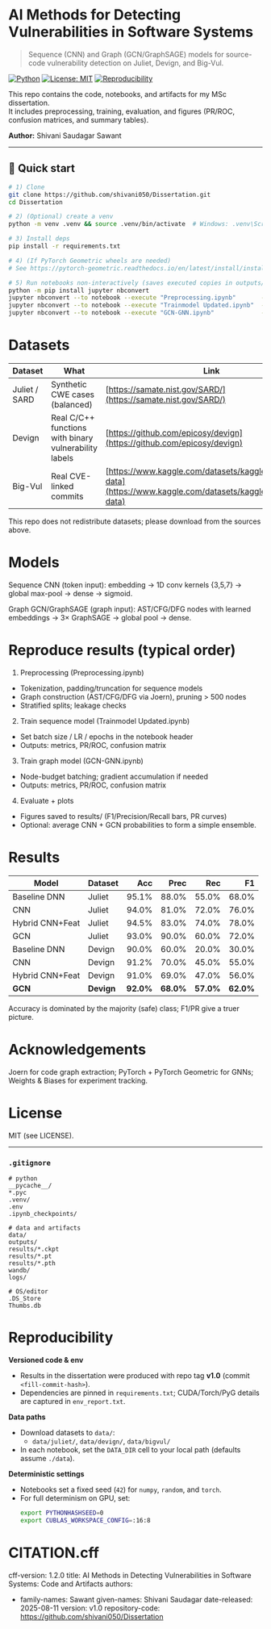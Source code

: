 # AI Methods for Detecting Vulnerabilities in Software Systems
> Sequence (CNN) and Graph (GCN/GraphSAGE) models for source-code vulnerability detection on Juliet, Devign, and Big-Vul.

[![Python](https://img.shields.io/badge/python-3.10+-informational)]()
[![License: MIT](https://img.shields.io/badge/License-MIT-green.svg)]()
[![Reproducibility](https://img.shields.io/badge/reproducible-yes-success)]()

This repo contains the code, notebooks, and artifacts for my MSc dissertation.  
It includes preprocessing, training, evaluation, and figures (PR/ROC, confusion matrices, and summary tables).

**Author:** Shivani Saudagar Sawant

---

## 🔧 Quick start

```bash
# 1) Clone
git clone https://github.com/shivani050/Dissertation.git
cd Dissertation

# 2) (Optional) create a venv
python -m venv .venv && source .venv/bin/activate  # Windows: .venv\Scripts\activate

# 3) Install deps
pip install -r requirements.txt

# 4) (If PyTorch Geometric wheels are needed)
# See https://pytorch-geometric.readthedocs.io/en/latest/install/installation.html

# 5) Run notebooks non-interactively (saves executed copies in outputs/)
python -m pip install jupyter nbconvert
jupyter nbconvert --to notebook --execute "Preprocessing.ipynb"       --output "outputs/Preprocessing.run.ipynb"
jupyter nbconvert --to notebook --execute "Trainmodel Updated.ipynb"  --output "outputs/Train_CNN.run.ipynb"
jupyter nbconvert --to notebook --execute "GCN-GNN.ipynb"             --output "outputs/Train_GCN.run.ipynb"
```

# Datasets
| Dataset       | What                                                  | Link                                                                                                           |
| ------------- | ----------------------------------------------------- | -------------------------------------------------------------------------------------------------------------- |
| Juliet / SARD | Synthetic CWE cases (balanced)                        | [https://samate.nist.gov/SARD/](https://samate.nist.gov/SARD/)                                                 |
| Devign        | Real C/C++ functions with binary vulnerability labels | [https://github.com/epicosy/devign](https://github.com/epicosy/devign)                                         |
| Big-Vul       | Real CVE-linked commits                               | [https://www.kaggle.com/datasets/kaggler10240/msr-data](https://www.kaggle.com/datasets/kaggler10240/msr-data) |

This repo does not redistribute datasets; please download from the sources above.

# Models
Sequence CNN (token input): embedding → 1D conv kernels {3,5,7} → global max-pool → dense → sigmoid.

Graph GCN/GraphSAGE (graph input): AST/CFG/DFG nodes with learned embeddings → 3× GraphSAGE → global pool → dense.

# Reproduce results (typical order)
1) Preprocessing (Preprocessing.ipynb)
- Tokenization, padding/truncation for sequence models
- Graph construction (AST/CFG/DFG via Joern), pruning > 500 nodes
- Stratified splits; leakage checks

2) Train sequence model (Trainmodel Updated.ipynb)
- Set batch size / LR / epochs in the notebook header
- Outputs: metrics, PR/ROC, confusion matrix

3) Train graph model (GCN-GNN.ipynb)
- Node-budget batching; gradient accumulation if needed
- Outputs: metrics, PR/ROC, confusion matrix

4) Evaluate + plots
- Figures saved to results/ (F1/Precision/Recall bars, PR curves)
- Optional: average CNN + GCN probabilities to form a simple ensemble.

# Results 
| Model           | Dataset    |       Acc |      Prec |       Rec |        F1 |
| --------------- | ---------- | --------: | --------: | --------: | --------: |
| Baseline DNN    | Juliet     |     95.1% |     88.0% |     55.0% |     68.0% |
| CNN             | Juliet     |     94.0% |     81.0% |     72.0% |     76.0% |
| Hybrid CNN+Feat | Juliet     |     94.5% |     83.0% |     74.0% |     78.0% |
| GCN             | Juliet     |     93.0% |     90.0% |     60.0% |     72.0% |
| Baseline DNN    | Devign     |     90.0% |     60.0% |     20.0% |     30.0% |
| CNN             | Devign     |     91.2% |     70.0% |     45.0% |     55.0% |
| Hybrid CNN+Feat | Devign     |     91.0% |     69.0% |     47.0% |     56.0% |
| **GCN**         | **Devign** | **92.0%** | **68.0%** | **57.0%** | **62.0%** |

Accuracy is dominated by the majority (safe) class; F1/PR give a truer picture.

# Acknowledgements
Joern for code graph extraction; PyTorch + PyTorch Geometric for GNNs; Weights & Biases for experiment tracking.

# License
MIT (see LICENSE).


---

### `.gitignore`
```gitignore
# python
__pycache__/
*.pyc
.venv/
.env
.ipynb_checkpoints/

# data and artifacts
data/
outputs/
results/*.ckpt
results/*.pt
results/*.pth
wandb/
logs/

# OS/editor
.DS_Store
Thumbs.db
```
# Reproducibility

**Versioned code & env**
- Results in the dissertation were produced with repo tag **v1.0** (commit `<fill-commit-hash>`).
- Dependencies are pinned in `requirements.txt`; CUDA/Torch/PyG details are captured in `env_report.txt`.

**Data paths**
- Download datasets to `data/`:
  - `data/juliet/`, `data/devign/`, `data/bigvul/`
- In each notebook, set the `DATA_DIR` cell to your local path (defaults assume `./data`).

**Deterministic settings**
- Notebooks set a fixed seed (`42`) for `numpy`, `random`, and `torch`.
- For full determinism on GPU, set:
  ```bash
  export PYTHONHASHSEED=0
  export CUBLAS_WORKSPACE_CONFIG=:16:8

# CITATION.cff

cff-version: 1.2.0
title: AI Methods in Detecting Vulnerabilities in Software Systems: Code and Artifacts
authors:
  - family-names: Sawant
    given-names: Shivani Saudagar
date-released: 2025-08-11
version: v1.0
repository-code: https://github.com/shivani050/Dissertation
